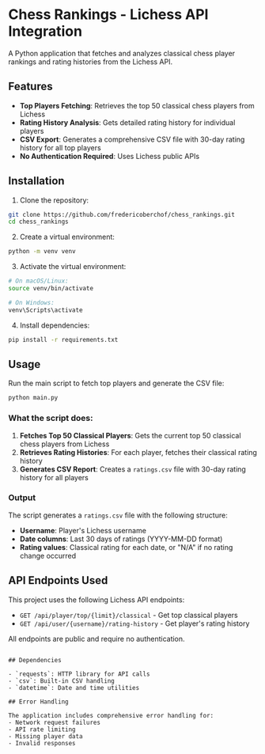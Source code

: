 # Chess Rankings - Lichess API Integration

A Python application that fetches and analyzes classical chess player rankings and rating histories from the Lichess API.

## Features

- **Top Players Fetching**: Retrieves the top 50 classical chess players from Lichess
- **Rating History Analysis**: Gets detailed rating history for individual players
- **CSV Export**: Generates a comprehensive CSV file with 30-day rating history for all top players
- **No Authentication Required**: Uses Lichess public APIs

## Installation

1. Clone the repository:
```bash
git clone https://github.com/fredericoberchof/chess_rankings.git
cd chess_rankings
```

2. Create a virtual environment:
```bash
python -m venv venv
```

3. Activate the virtual environment:
```bash
# On macOS/Linux:
source venv/bin/activate

# On Windows:
venv\Scripts\activate
```

4. Install dependencies:
```bash
pip install -r requirements.txt
```

## Usage

Run the main script to fetch top players and generate the CSV file:

```bash
python main.py
```

### What the script does:

1. **Fetches Top 50 Classical Players**: Gets the current top 50 classical chess players from Lichess
2. **Retrieves Rating Histories**: For each player, fetches their classical rating history
3. **Generates CSV Report**: Creates a `ratings.csv` file with 30-day rating history for all players

### Output

The script generates a `ratings.csv` file with the following structure:
- **Username**: Player's Lichess username
- **Date columns**: Last 30 days of ratings (YYYY-MM-DD format)
- **Rating values**: Classical rating for each date, or "N/A" if no rating change occurred

## API Endpoints Used

This project uses the following Lichess API endpoints:

- `GET /api/player/top/{limit}/classical` - Get top classical players
- `GET /api/user/{username}/rating-history` - Get player's rating history

All endpoints are public and require no authentication.

```

## Dependencies

- `requests`: HTTP library for API calls
- `csv`: Built-in CSV handling
- `datetime`: Date and time utilities

## Error Handling

The application includes comprehensive error handling for:
- Network request failures
- API rate limiting
- Missing player data
- Invalid responses

